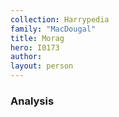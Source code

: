 ```yaml
---
collection: Harrypedia
family: "MacDougal"
title: Morag
hero: I0173
author: 
layout: person
---
```



### Analysis

